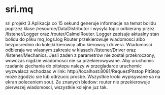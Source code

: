 # sri.mq
sri projekt 3
Aplikacja co 15 sekund generuje informacje na temat bolidu poprzez klase /resource/DataDistributor i wysyla topic odbierany przez /listener/Logger oraz /router/CalmelRouter. Logger zapisuje aktualny stan bolidu do pliku mq_logs.log
Router przekierowuje wiadomosci albo bezposrednio do kolejki kierowcy albo kierowcy i drivera. Wiadomosci odbieraja we wlasnym zakresie w klasach /listener/Driver oraz /listener/Mechanics. Jesli zaden z parametrow nie zostal
przekroczony, wowczas nigdzie wiadomosci nie sa przekierowywane. Aby uruchomic rzadanie zjechania do pitstopu nalezy w przegladarce uruchomic wyzwalacz wchodzac w link:  http://localhost:8081/RequestPitstop
PitStop moze zgodzic sie lub odrzucic prosbe. Wszystkie kroki wypisywane sa na ekran poleceniem sout. Ze znanych bledow: router nie przekierowuje pierwszej wiadomosci, wszystkie kolejne juz tak.
